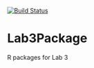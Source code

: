 [![Build Status](https://app.travis-ci.com/RajaHussnain/Lab3Package.svg?branch=master)](https://app.travis-ci.com/RajaHussnain/Lab3Package)
# Lab3Package
R packages for Lab 3
